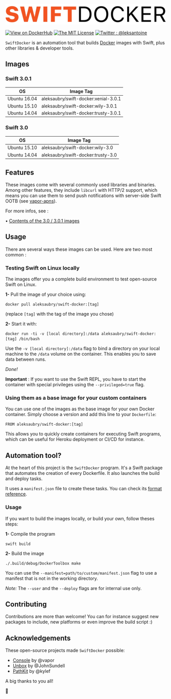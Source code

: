 ![swift-docker](assets/logo.jpg)

[![View on DockerHub](https://img.shields.io/badge/Project%20Page-Docker%20Hub-1A273B.svg)](https://hub.docker.com/r/aleksaubry/swift-docker)
[![The MIT License](https://img.shields.io/badge/Licence-MIT-000000.svg)](LICENSE)
[![Twitter : @leksantoine](https://img.shields.io/badge/Twitter-%40leksantoine-6C7A89.svg)](https://twitter.com/leksantoine)

`SwiftDocker` is an automation tool that builds [Docker](https://docker.com/) images with Swift, plus other libraries & developer tools.

## Images

### Swift 3.0.1

| OS           | Image Tag                            |
|--------------|--------------------------------------|
| Ubuntu 16.04 | aleksaubry/swift-docker:xenial-3.0.1 |
| Ubuntu 15.10 | aleksaubry/swift-docker:wily-3.0.1   |
| Ubuntu 14.04 | aleksaubry/swift-docker:trusty-3.0.1 |

### Swift 3.0

| OS           | Image Tag                          |
|--------------|------------------------------------|
| Ubuntu 15.10 | aleksaubry/swift-docker:wily-3.0   |
| Ubuntu 14.04 | aleksaubry/swift-docker:trusty-3.0 |

## Features

These images come with several commonly used libraries and binaries. Among other features, they include `libcurl` with HTTP/2 support, which means you can use them to send push notifications with server-side Swift OOTB (see [vapor-apns](https://github.com/matthijs2704/vapor-apns)).

For more infos, see :

• [Contents of the 3.0 / 3.0.1 images](docs/1.0-RN.md)

## Usage

There are several ways these images can be used. Here are two most common :

### Testing Swift on Linux locally

The images offer you a complete build environment to test open-source Swift on Linux.

**1-** Pull the image of your choice using:

```
docker pull aleksaubry/swift-docker:[tag]
```

(replace `[tag]` with the tag of the image you chose)

**2-** Start it with:

```
docker run -ti -v [local directory]:/data aleksaubry/swift-docker:[tag] /bin/bash
```

Use the `-v [local directory]:/data` flag to bind a directory on your local machine to the `/data` volume on the container. This enables you to save data between runs.

_Done!_

**Important** : If you want to use the Swift REPL, you have to start the container with special privileges using the `--privileged=true` flag.

### Using them as a base image for your custom containers

You can use one of the images as the base image for your own Docker container. Simply choose a version and add this line to your `Dockerfile`:

```
FROM aleksaubry/swift-docker:[tag]
```

This allows you to quickly create containers for executing Swift programs, which can be useful for Heroku deployment or CI/CD for instance.

## Automation tool?

At the heart of this project is the `SwiftDocker` program. It's a Swift package that automates the creation of every Dockerfile. It also launches the build and deploy tasks.

It uses a `manifest.json` file to create these tasks. You can check its [format reference](docs/Manifest.md).

### Usage

If you want to build the images locally, or build your own, follow theses steps:

**1-** Compile the program

```
swift build
```

**2-** Build the image

```
./.build/debug/DockerToolbox make
```

You can use the `--manifest=path/to/custom/manifest.json` flag to use a manifest that is not in the working directory.

*Note:* The `--user` and the `--deploy` flags are for internal use only.

## Contributing

Contributions are more than welcome! You can for instance suggest new packages to include, new platforms or even improve the build script :)

## Acknowledgements

These open-source projects made `SwiftDocker` possible:

- [Console](https://github.com/vapor/console) by @vapor
- [Unbox](https://github.com/johnsundell/unbox) by @JohnSundell
- [PathKit](https://github.com/kylef/PathKit) by @kylef

A big thanks to you all!

🐳
